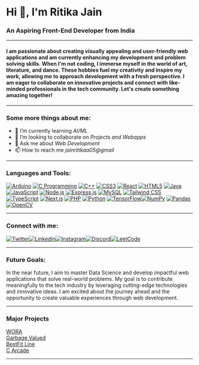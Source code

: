 # Hi 👋, I'm Ritika Jain
### An Aspiring Front-End Developer from India

---

#### I am passionate about creating visually appealing and user-friendly web applications and am currently enhancing my development and problem solving skills. When I'm not coding, I immerse myself in the world of art, literature, and dance. These hobbies fuel my creativity and inspire my work, allowing me to approach development with a fresh perspective. I am eager to collaborate on innovative projects and connect with like-minded professionals in the tech community. Let's create something amazing together!

---

### Some more things about me:

- 🌱 I’m currently learning *AI/ML*
- 👯 I’m looking to collaborate on *Projects and Webapps*
- 💬 Ask me about *Web Development*
- 📫 How to reach me *jainritikaa05@gmail*

---


### Languages and Tools:  
[![Arduino](https://img.icons8.com/color/48/000000/arduino.png)](https://www.arduino.cc/) [![C Programming](https://img.icons8.com/color/48/000000/c-programming.png)](https://www.cprogramming.com/) [![C++](https://img.icons8.com/color/48/000000/c-plus-plus-logo.png)](https://www.w3schools.com/cpp/) [![CSS3](https://img.icons8.com/color/48/000000/css3.png)](https://www.w3schools.com/css/) [![React](https://img.icons8.com/color/48/000000/react-native.png)](https://reactjs.org/) [![HTML5](https://img.icons8.com/color/48/000000/html-5.png)](https://www.w3.org/html/) [![Java](https://img.icons8.com/color/48/000000/java-coffee-cup-logo.png)](https://www.java.com/) [![JavaScript](https://img.icons8.com/color/48/000000/javascript.png)](https://developer.mozilla.org/en-US/docs/Web/JavaScript) [![Node.js](https://img.icons8.com/color/48/000000/nodejs.png)](https://nodejs.org/) [![Express.js](https://img.icons8.com/ios/48/000000/express-js.png)](https://expressjs.com/) [![MySQL](https://img.icons8.com/color/48/000000/mysql.png)](https://www.mysql.com/) [![Tailwind CSS](https://img.icons8.com/color/48/000000/tailwindcss.png)](https://tailwindcss.com/) [![TypeScript](https://img.icons8.com/color/48/000000/typescript.png)](https://www.typescriptlang.org/) [![Next.js](https://img.icons8.com/color/48/000000/nextjs.png)](https://nextjs.org/) [![PHP](https://img.icons8.com/officel/48/000000/php-logo.png)](https://www.php.net/) [![Python](https://img.icons8.com/color/48/000000/python.png)](https://www.python.org/) [![TensorFlow](https://img.icons8.com/color/48/000000/tensorflow.png)](https://www.tensorflow.org/)[![NumPy](https://img.icons8.com/color/48/000000/numpy.png)](https://numpy.org/) [![Pandas](https://img.icons8.com/color/48/000000/pandas.png)](https://pandas.pydata.org/) [![OpenCV](https://img.icons8.com/color/48/000000/opencv.png)](https://opencv.org/)  

---

### Connect with me:
[![Twitter](https://img.icons8.com/color/48/000000/twitter.png)](https://twitter.com/jainritikaa05)[![LinkedIn](https://img.icons8.com/color/48/000000/linkedin.png)](https://linkedin.com/in/jainritikaa)[![Instagram](https://img.icons8.com/color/48/000000/instagram-new.png)](https://instagram.com/jainritikaaa)[![Discord](https://img.icons8.com/color/48/000000/discord-new-logo.png)](https://discord.gg/ritika0487)[![LeetCode](https://img.icons8.com/external-tal-revivo-shadow-tal-revivo/48/000000/external-level-up-your-coding-skills-and-quickly-land-a-job-logo-shadow-tal-revivo.png)](https://leetcode.com/u/jainritikaaa/)


---

### Future Goals:
In the near future, I aim to master Data Science and develop impactful web applications that solve real-world problems. My goal is to contribute meaningfully to the tech industry by leveraging cutting-edge technologies and innovative ideas. I am excited about the journey ahead and the opportunity to create valuable experiences through web development.

---

### Major Projects
[WORA](https://github.com/Mrigank118/Wora-Version-1)
<br>
[Garbage Valued](https://jainritikaa.github.io/Garbage-Valued/)
<br>
[BestFit Line](https://jainritikaa.github.io/Best-Fit-Line-Generator/)
<br>
[C Arcade](https://github.com/Mrigank118/C-Arcade-)

---
